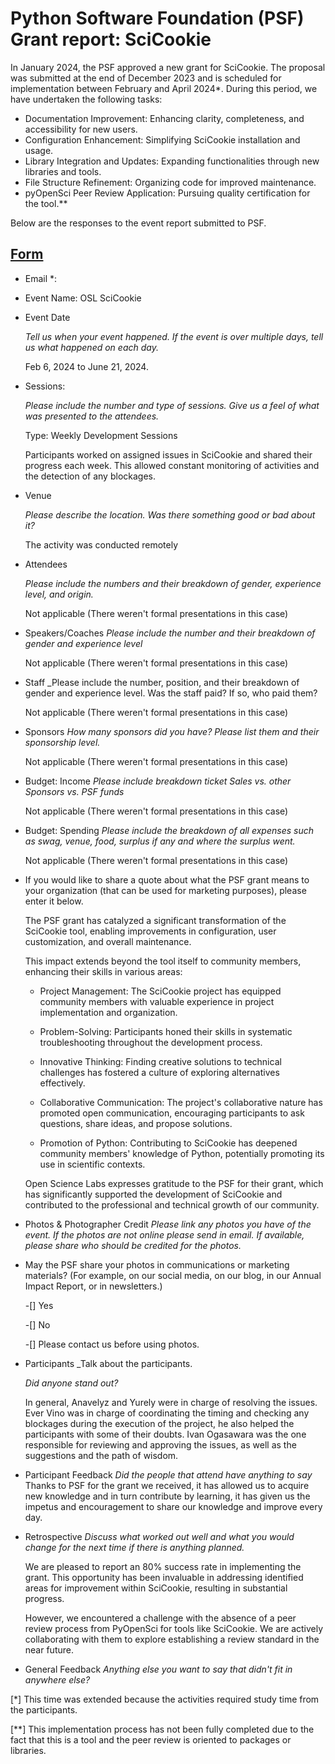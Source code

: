 # Python Software Foundation (PSF) Grant report: SciCookie

In January 2024, the PSF approved a new grant for SciCookie. The proposal was
submitted at the end of December 2023 and is scheduled for implementation
between February and April 2024\*. During this period, we have undertaken the
following tasks:

- Documentation Improvement: Enhancing clarity, completeness, and accessibility
  for new users.
- Configuration Enhancement: Simplifying SciCookie installation and usage.
- Library Integration and Updates: Expanding functionalities through new
  libraries and tools.
- File Structure Refinement: Organizing code for improved maintenance.
- pyOpenSci Peer Review Application: Pursuing quality certification for the
  tool.\*\*

Below are the responses to the event report submitted to PSF.

## [Form](https://docs.google.com/forms/d/1X-tKnlRTCNNEaECnktmAYJN94IQIBfvQduvrmVZ-RgQ/viewform?edit_requested=true)

- Email \*:
  <!-- Add the email of the person in responsible for filling in the form -->

- Event Name: OSL SciCookie

- Event Date

  _Tell us when your event happened. If the event is over multiple days, tell us
  what happened on each day._

  Feb 6, 2024 to June 21, 2024.

- Sessions:

  _Please include the number and type of sessions. Give us a feel of what was
  presented to the attendees._

  Type: Weekly Development Sessions

  Participants worked on assigned issues in SciCookie and shared their progress
  each week. This allowed constant monitoring of activities and the detection of
  any blockages.

- Venue

  _Please describe the location. Was there something good or bad about it?_

  The activity was conducted remotely

- Attendees

  _Please include the numbers and their breakdown of gender, experience level,
  and origin._

  Not applicable (There weren't formal presentations in this case)

- Speakers/Coaches _Please include the number and their breakdown of gender and
  experience level_

  Not applicable (There weren't formal presentations in this case)

- Staff \_Please include the number, position, and their breakdown of gender and
  experience level. Was the staff paid? If so, who paid them?

  Not applicable (There weren't formal presentations in this case)

- Sponsors _How many sponsors did you have? Please list them and their
  sponsorship level._

  Not applicable (There weren't formal presentations in this case)

- Budget: Income _Please include breakdown ticket Sales vs. other Sponsors vs.
  PSF funds_

  Not applicable (There weren't formal presentations in this case)

- Budget: Spending _Please include the breakdown of all expenses such as swag,
  venue, food, surplus if any and where the surplus went._

  Not applicable (There weren't formal presentations in this case)

- If you would like to share a quote about what the PSF grant means to your
  organization (that can be used for marketing purposes), please enter it below.

  The PSF grant has catalyzed a significant transformation of the SciCookie
  tool, enabling improvements in configuration, user customization, and overall
  maintenance.

  This impact extends beyond the tool itself to community members, enhancing
  their skills in various areas:

  - Project Management: The SciCookie project has equipped community members
    with valuable experience in project implementation and organization.

  - Problem-Solving: Participants honed their skills in systematic
    troubleshooting throughout the development process.
  - Innovative Thinking: Finding creative solutions to technical challenges has
    fostered a culture of exploring alternatives effectively.
  - Collaborative Communication: The project's collaborative nature has promoted
    open communication, encouraging participants to ask questions, share ideas,
    and propose solutions.
  - Promotion of Python: Contributing to SciCookie has deepened community
    members' knowledge of Python, potentially promoting its use in scientific
    contexts.

  Open Science Labs expresses gratitude to the PSF for their grant, which has
  significantly supported the development of SciCookie and contributed to the
  professional and technical growth of our community.

- Photos & Photographer Credit _Please link any photos you have of the event. If
  the photos are not online please send in email. If available, please share who
  should be credited for the photos._

- May the PSF share your photos in communications or marketing materials? (For
  example, on our social media, on our blog, in our Annual Impact Report, or in
  newsletters.)

  -[] Yes

  -[] No

  -[] Please contact us before using photos.

- Participants \_Talk about the participants.

  _Did anyone stand out?_

  In general, Anavelyz and Yurely were in charge of resolving the issues. Ever
  Vino was in charge of coordinating the timing and checking any blockages
  during the execution of the project, he also helped the participants with some
  of their doubts. Ivan Ogasawara was the one responsible for reviewing and
  approving the issues, as well as the suggestions and the path of wisdom.

- Participant Feedback _Did the people that attend have anything to say_ Thanks
  to PSF for the grant we received, it has allowed us to acquire new knowledge
  and in turn contribute by learning, it has given us the impetus and
  encouragement to share our knowledge and improve every day.

- Retrospective _Discuss what worked out well and what you would change for the
  next time if there is anything planned._

  We are pleased to report an 80% success rate in implementing the grant. This
  opportunity has been invaluable in addressing identified areas for improvement
  within SciCookie, resulting in substantial progress.

  However, we encountered a challenge with the absence of a peer review process
  from PyOpenSci for tools like SciCookie. We are actively collaborating with
  them to explore establishing a review standard in the near future.

- General Feedback _Anything else you want to say that didn't fit in anywhere
  else?_

[*] This time was extended because the activities required study time from the
participants.

[**] This implementation process has not been fully completed due to the fact
that this is a tool and the peer review is oriented to packages or libraries.
